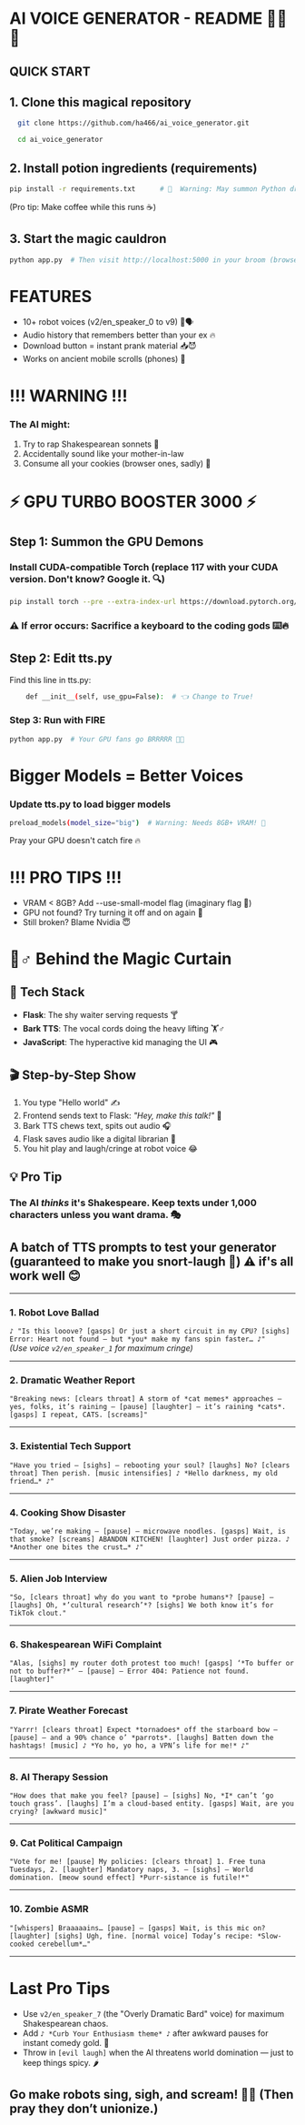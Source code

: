 #  AI VOICE GENERATOR - README 🤖✨🌟

   ## QUICK START 
## 1. Clone this magical repository
 ```bash
   git clone https://github.com/ha466/ai_voice_generator.git

   cd ai_voice_generator
``` 
## 2. Install potion ingredients (requirements)
```bash
pip install -r requirements.txt      # 🚨  Warning: May summon Python dragons! 🐉
```
(Pro tip: Make coffee while this runs ☕)

## 3. Start the magic cauldron
```bash
python app.py  # Then visit http://localhost:5000 in your broom (browser) 🧹
```

# FEATURES 
- 10+ robot voices (v2/en_speaker_0 to v9) 🤖🗣️
- Audio history that remembers better than your ex 🔥
- Download button = instant prank material 📥😈
- Works on ancient mobile scrolls (phones) 📱

# !!! WARNING !!!
### The AI might:
1. Try to rap Shakespearean sonnets 🎤
2. Accidentally sound like your mother-in-law
3. Consume all your cookies (browser ones, sadly) 🍪
   
# ⚡ GPU TURBO BOOSTER 3000 ⚡

## Step 1: Summon the GPU Demons
### Install CUDA-compatible Torch (replace 117 with your CUDA version. Don't know? Google it. 🔍)

```bash
pip install torch --pre --extra-index-url https://download.pytorch.org/whl/nightly/cu117
```

### ⚠️ If error occurs: Sacrifice a keyboard to the coding gods ⌨️🔥

## Step 2: Edit tts.py
Find this line in tts.py:

```bash
    def __init__(self, use_gpu=False):  # 👈 Change to True!
```

### Step 3: Run with FIRE
```bash
python app.py  # Your GPU fans go BRRRRR 💨🔥
```
#  Bigger Models = Better Voices

 ### Update tts.py to load bigger models
```bash
preload_models(model_size="big")  # Warning: Needs 8GB+ VRAM! 🚨
```
Pray your GPU doesn't catch fire 🔥


# !!! PRO TIPS !!!

- VRAM < 8GB? Add --use-small-model flag (imaginary flag 🚩)
- GPU not found? Try turning it off and on again 🔌
- Still broken? Blame Nvidia 😇




# 🧙♂ Behind the Magic Curtain  

## 🔧 Tech Stack  
- **Flask**: The shy waiter serving requests 🍸  
- **Bark TTS**: The vocal cords doing the heavy lifting 🏋️♂️  
- **JavaScript**: The hyperactive kid managing the UI 🎮  

## 🎬 Step-by-Step Show  
1. You type "Hello world" ✍️  
2. Frontend sends text to Flask: *"Hey, make this talk!"* 📨  
3. Bark TTS chews text, spits out audio 🎧  
4. Flask saves audio like a digital librarian 📂  
5. You hit play and laugh/cringe at robot voice 😂  

## 💡 Pro Tip  

### The AI *thinks* it's Shakespeare. Keep texts under 1,000 characters unless you want drama. 🎭  




## A batch of  TTS prompts to test your  generator (guaranteed to make you snort-laugh 🤣)  ⚠️ if's all work well 😊
---

### **1. Robot Love Ballad**  
`♪ "Is this looove? [gasps] Or just a short circuit in my CPU? [sighs] Error: Heart not found — but *you* make my fans spin faster… ♪"`  
*(Use voice `v2/en_speaker_1` for maximum cringe)*  

---

### **2. Dramatic Weather Report**  
`"Breaking news: [clears throat] A storm of *cat memes* approaches — yes, folks, it’s raining — [pause] [laughter] — it’s raining *cats*. [gasps] I repeat, CATS. [screams]"`  

---

### **3. Existential Tech Support**  
`"Have you tried — [sighs] — rebooting your soul? [laughs] No? [clears throat] Then perish. [music intensifies] ♪ *Hello darkness, my old friend…* ♪"`  

---

### **4. Cooking Show Disaster**  
`"Today, we’re making — [pause] — microwave noodles. [gasps] Wait, is that smoke? [screams] ABANDON KITCHEN! [laughter] Just order pizza. ♪ *Another one bites the crust…* ♪"`  

---

### **5. Alien Job Interview**  
`"So, [clears throat] why do you want to *probe humans*? [pause] — [laughs] Oh, *’cultural research’*? [sighs] We both know it’s for TikTok clout."`  

---

### **6. Shakespearean WiFi Complaint**  
`"Alas, [sighs] my router doth protest too much! [gasps] ‘*To buffer or not to buffer?*’ — [pause] — Error 404: Patience not found. [laughter]"`  

---

### **7. Pirate Weather Forecast**  
`"Yarrr! [clears throat] Expect *tornadoes* off the starboard bow — [pause] — and a 90% chance o’ *parrots*. [laughs] Batten down the hashtags! [music] ♪ *Yo ho, yo ho, a VPN’s life for me!* ♪"`  

---

### **8. AI Therapy Session**  
`"How does that make you feel? [pause] — [sighs] No, *I* can’t ‘go touch grass’. [laughs] I’m a cloud-based entity. [gasps] Wait, are you crying? [awkward music]"`  

---

### **9. Cat Political Campaign**  
`"Vote for me! [pause] My policies: [clears throat] 1. Free tuna Tuesdays, 2. [laughter] Mandatory naps, 3. — [sighs] — World domination. [meow sound effect] *Purr-sistance is futile!*"`  

---

### **10. Zombie ASMR**  
`"[whispers] Braaaaains… [pause] — [gasps] Wait, is this mic on? [laughter] [sighs] Ugh, fine. [normal voice] Today’s recipe: *Slow-cooked cerebellum*…"`  

---

# **Last Pro Tips**  
- Use `v2/en_speaker_7` (the "Overly Dramatic Bard" voice) for maximum Shakespearean chaos.  
- Add `♪ *Curb Your Enthusiasm theme* ♪` after awkward pauses for instant comedy gold. 🎻  
- Throw in `[evil laugh]` when the AI threatens world domination — just to keep things spicy. 🌶️  

## Go make robots **sing, sigh, and scream**! 🤖🔥 (Then pray they don’t unionize.)
